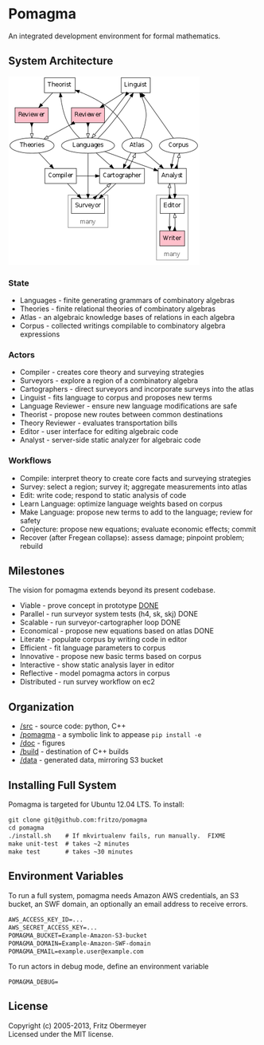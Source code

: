 # Pomagma

An integrated development environment for formal mathematics.

## System Architecture

![Architecture](doc/architecture.png)

### State

- Languages - finite generating grammars of combinatory algebras
- Theories - finite relational theories of combinatory algebras
- Atlas - an algebraic knowledge bases of relations in each algebra
- Corpus - collected writings compilable to combinatory algebra expressions

### Actors

- Compiler - creates core theory and surveying strategies
- Surveyors - explore a region of a combinatory algebra
- Cartographers - direct surveyors and incorporate surveys into the atlas
- Linguist - fits language to corpus and proposes new terms
- Language Reviewer - ensure new language modifications are safe
- Theorist - propose new routes between common destinations
- Theory Reviewer - evaluates transportation bills
- Editor - user interface for editing algebraic code
- Analyst - server-side static analyzer for algebraic code

### Workflows

- Compile: interpret theory to create core facts and surveying strategies
- Survey: select a region; survey it; aggregate measurements into atlas
- Edit: write code; respond to static analysis of code
- Learn Language: optimize language weights based on corpus
- Make Language: propose new terms to add to the language; review for safety
- Conjecture: propose new equations; evaluate economic effects; commit
- Recover (after Fregean collapse): assess damage; pinpoint problem; rebuild

## Milestones

The vision for pomagma extends beyond its present codebase.

- Viable - prove concept in prototype [DONE](http://github.com/fritzo/Johann)
- Parallel - run surveyor system tests (h4, sk, skj) DONE
- Scalable - run surveyor-cartographer loop DONE
- Economical - propose new equations based on atlas DONE
- Literate - populate corpus by writing code in editor
- Efficient - fit language parameters to corpus
- Innovative - propose new basic terms based on corpus
- Interactive - show static analysis layer in editor
- Reflective - model pomagma actors in corpus
- Distributed - run survey workflow on ec2

## Organization

- [/src](src) - source code: python, C++
- [/pomagma](pomagma) - a symbolic link to appease `pip install -e`
- [/doc](doc) - figures
- [/build](build) - destination of C++ builds
- [/data](data) - generated data, mirroring S3 bucket

## Installing Full System

Pomagma is targeted for Ubuntu 12.04 LTS.
To install:

    git clone git@github.com:fritzo/pomagma
    cd pomagma
    ./install.sh    # If mkvirtualenv fails, run manually.  FIXME
    make unit-test  # takes ~2 minutes
    make test       # takes ~30 minutes

## Environment Variables

To run a full system, pomagma needs Amazon AWS credentials, an S3 bucket,
an SWF domain, an optionally an email address to receive errors.
 
    AWS_ACCESS_KEY_ID=...
    AWS_SECRET_ACCESS_KEY=...
    POMAGMA_BUCKET=Example-Amazon-S3-bucket
    POMAGMA_DOMAIN=Example-Amazon-SWF-domain
    POMAGMA_EMAIL=example.user@example.com

To run actors in debug mode, define an environment variable

    POMAGMA_DEBUG=

## License

Copyright (c) 2005-2013, Fritz Obermeyer <br/>
Licensed under the MIT license.
